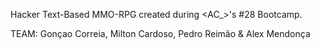Hacker Text-Based MMO-RPG created during <AC_>'s #28 Bootcamp.

TEAM: Gonçao Correia, Milton Cardoso, Pedro Reimão & Alex Mendonça


